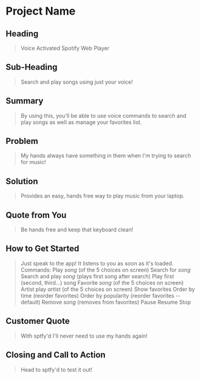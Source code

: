 # Project Name #

<!--
> This material was originally posted [here](http://www.quora.com/What-is-Amazons-approach-to-product-development-and-product-management). It is reproduced here for posterities sake.

There is an approach called "working backwards" that is widely used at Amazon. They work backwards from the customer, rather than starting with an idea for a product and trying to bolt customers onto it. While working backwards can be applied to any specific product decision, using this approach is especially important when developing new products or features.

For new initiatives a product manager typically starts by writing an internal press release announcing the finished product. The target audience for the press release is the new/updated product's customers, which can be retail customers or internal users of a tool or technology. Internal press releases are centered around the customer problem, how current solutions (internal or external) fail, and how the new product will blow away existing solutions.

If the benefits listed don't sound very interesting or exciting to customers, then perhaps they're not (and shouldn't be built). Instead, the product manager should keep iterating on the press release until they've come up with benefits that actually sound like benefits. Iterating on a press release is a lot less expensive than iterating on the product itself (and quicker!).

If the press release is more than a page and a half, it is probably too long. Keep it simple. 3-4 sentences for most paragraphs. Cut out the fat. Don't make it into a spec. You can accompany the press release with a FAQ that answers all of the other business or execution questions so the press release can stay focused on what the customer gets. My rule of thumb is that if the press release is hard to write, then the product is probably going to suck. Keep working at it until the outline for each paragraph flows.

Oh, and I also like to write press-releases in what I call "Oprah-speak" for mainstream consumer products. Imagine you're sitting on Oprah's couch and have just explained the product to her, and then you listen as she explains it to her audience. That's "Oprah-speak", not "Geek-speak".

Once the project moves into development, the press release can be used as a touchstone; a guiding light. The product team can ask themselves, "Are we building what is in the press release?" If they find they're spending time building things that aren't in the press release (overbuilding), they need to ask themselves why. This keeps product development focused on achieving the customer benefits and not building extraneous stuff that takes longer to build, takes resources to maintain, and doesn't provide real customer benefit (at least not enough to warrant inclusion in the press release).
 -->

## Heading ##
  > Voice Activated Spotify Web Player


## Sub-Heading ##
  > Search and play songs using just your voice!

## Summary ##
  > By using this, you'll be able to use voice commands to search and play songs as well as manage your favorites list.

## Problem ##
  > My hands always have something in them when I'm trying to search for music!

## Solution ##
  > Provides an easy, hands free way to play music from your laptop.

## Quote from You ##
  > Be hands free and keep that keyboard clean!

## How to Get Started ##
  > Just speak to the app! It listens to you as soon as it's loaded.
  Commands:
    Play *song* (of the 5 choices on screen)
    Search for *song*
    Search and play *song* (plays first song after search)
    Play first (second, third...) song
    Favorite *song* (of the 5 choices on screen)
    Artist play *artist* (of the 5 choices on screen)
    Show favorites
    Order by time (reorder favorites)
    Order by popularity (reorder favorites -- default)
    Remove *song* (removes from favorites)
    Pause
    Resume
    Stop

## Customer Quote ##
  > With sptfy'd I'll never need to use my hands again!

## Closing and Call to Action ##
  > Head to sptfy'd to test it out!

